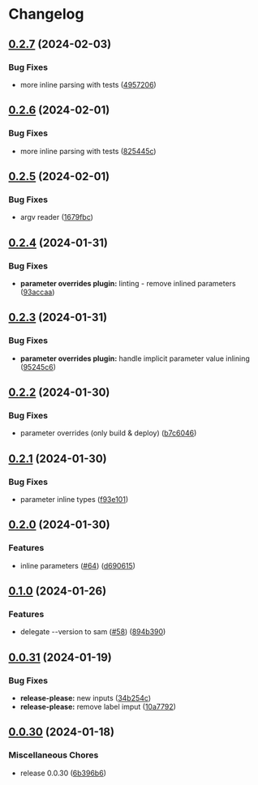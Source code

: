 # Changelog

## [0.2.7](https://github.com/starterstack/sam-expand/compare/v0.2.6...v0.2.7) (2024-02-03)


### Bug Fixes

* more inline parsing with tests ([4957206](https://github.com/starterstack/sam-expand/commit/4957206c61d2b2ffc59b2a2e969c137e93e6acf5))

## [0.2.6](https://github.com/starterstack/sam-expand/compare/v0.2.5...v0.2.6) (2024-02-01)


### Bug Fixes

* more inline parsing with tests ([825445c](https://github.com/starterstack/sam-expand/commit/825445cf4143159b105f4565673ba765bb95c6f6))

## [0.2.5](https://github.com/starterstack/sam-expand/compare/v0.2.4...v0.2.5) (2024-02-01)


### Bug Fixes

* argv reader ([1679fbc](https://github.com/starterstack/sam-expand/commit/1679fbce5edefc46d75c966c2d07553ba6587b53))

## [0.2.4](https://github.com/starterstack/sam-expand/compare/v0.2.3...v0.2.4) (2024-01-31)


### Bug Fixes

* **parameter overrides plugin:** linting - remove inlined parameters ([93accaa](https://github.com/starterstack/sam-expand/commit/93accaa23449c4add4e0a7c7864243798e0f553a))

## [0.2.3](https://github.com/starterstack/sam-expand/compare/v0.2.2...v0.2.3) (2024-01-31)


### Bug Fixes

* **parameter overrides plugin:** handle implicit parameter value inlining ([95245c6](https://github.com/starterstack/sam-expand/commit/95245c6b112bf3964c27895bf5c575c9c56f9c72))

## [0.2.2](https://github.com/starterstack/sam-expand/compare/v0.2.1...v0.2.2) (2024-01-30)


### Bug Fixes

* parameter overrides (only build & deploy) ([b7c6046](https://github.com/starterstack/sam-expand/commit/b7c6046e9323a1239b31807d558fe5099271440e))

## [0.2.1](https://github.com/starterstack/sam-expand/compare/v0.2.0...v0.2.1) (2024-01-30)


### Bug Fixes

* parameter inline types ([f93e101](https://github.com/starterstack/sam-expand/commit/f93e101cb20d3de68896b3088abc2b66a5a95b26))

## [0.2.0](https://github.com/starterstack/sam-expand/compare/v0.1.0...v0.2.0) (2024-01-30)


### Features

* inline parameters ([#64](https://github.com/starterstack/sam-expand/issues/64)) ([d690615](https://github.com/starterstack/sam-expand/commit/d6906155a73a60c6d0c95c20125d0d4e42e90de5))

## [0.1.0](https://github.com/starterstack/sam-expand/compare/v0.0.31...v0.1.0) (2024-01-26)


### Features

* delegate --version to sam ([#58](https://github.com/starterstack/sam-expand/issues/58)) ([894b390](https://github.com/starterstack/sam-expand/commit/894b3905578fdd35eaca34911c7115367ee889b3))

## [0.0.31](https://github.com/starterstack/sam-expand/compare/v0.0.30...v0.0.31) (2024-01-19)


### Bug Fixes

* **release-please:** new inputs ([34b254c](https://github.com/starterstack/sam-expand/commit/34b254c477f97684edfc22dc2a1f146ae3c801c1))
* **release-please:** remove label imput ([10a7792](https://github.com/starterstack/sam-expand/commit/10a7792f09f864347666060272fa29d1bf38b369))

## [0.0.30](https://github.com/starterstack/sam-expand/compare/v0.0.29...v0.0.30) (2024-01-18)


### Miscellaneous Chores

* release 0.0.30 ([6b396b6](https://github.com/starterstack/sam-expand/commit/6b396b6eb4cac4c61e050bb8b6333ce32ef17e4e))
